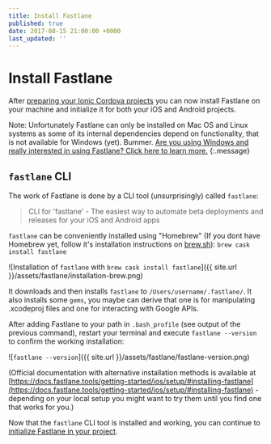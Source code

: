 ```yaml
---
title: Install Fastlane
published: true
date: 2017-08-15 21:00:00 +0000
last_updated: ''
---
```

# Install Fastlane

After [preparing your Ionic Cordova projects](prepare-your-ionic-project-for-fastlane.md) you can now install Fastlane on your machine and initialize it for both your iOS and Android projects.

Note: Unfortunately Fastlane can only be installed on Mac OS and Linux systems as some of its internal dependencies depend on functionality, that is not available for Windows (yet). Bummer. [Are you using Windows and really interested in using Fastlane? Click here to learn more.](fastlane-and-windows.md)
{:.message}

## `fastlane` CLI

The work of Fastlane is done by a CLI tool (unsurprisingly) called `fastlane`:

> CLI for 'fastlane' - The easiest way to automate beta deployments and releases for your iOS and Android apps

`fastlane` can be conveniently installed using "Homebrew" (If you dont have Homebrew yet, follow it's installation instructions on [brew.sh](https://brew.sh/)): `brew cask install fastlane`

![Installation of `fastlane` with `brew cask install fastlane`]({{ site.url }}/assets/fastlane/installation-brew.png)

It downloads and then installs `fastlane` to `/Users/username/.fastlane/`. It also installs some `gems`, you maybe can derive that one is for manipulating .xcodeproj files and one for interacting with Google APIs.

After adding Fastlane to your path in `.bash_profile` (see output of the previous command), restart your terminal and execute `fastlane --version` to confirm the working installation:

![`fastlane --version`]({{ site.url }}/assets/fastlane/fastlane-version.png)

(Official documentation with alternative installation methods is available at [https://docs.fastlane.tools/getting-started/ios/setup/#installing-fastlane](https://docs.fastlane.tools/getting-started/ios/setup/#installing-fastlane) - depending on your local setup you might want to try them until you find one that works for you.)

Now that the `fastlane` CLI tool is installed and working, you can continue to [initialize Fastlane in your project](install-and-initialize-fastlane-for-your-cordova-ios-and-android-apps.md).